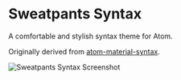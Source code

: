 # Sweatpants Syntax

A comfortable and stylish syntax theme for Atom.

Originally derived from [atom-material-syntax](https://github.com/atom-material/atom-material-syntax).

![Sweatpants Syntax Screenshot](https://user-images.githubusercontent.com/1694056/105683622-aa52c580-5ea8-11eb-9ca6-a62534fe5cd5.png)
